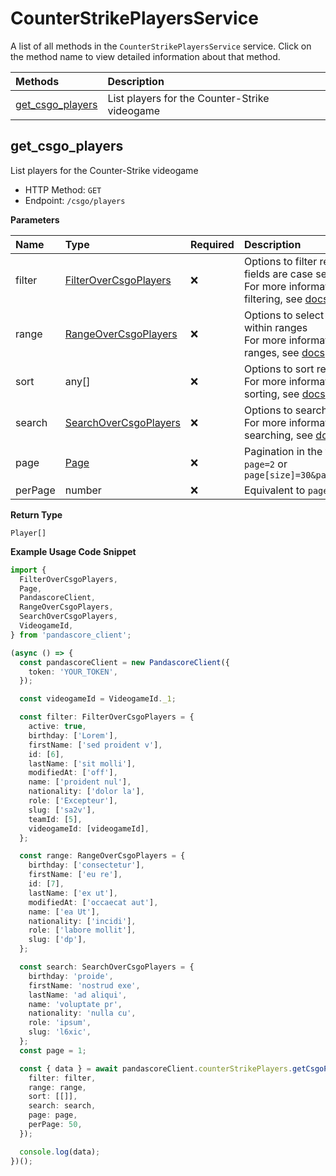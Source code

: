 # CounterStrikePlayersService

A list of all methods in the `CounterStrikePlayersService` service. Click on the method name to view detailed information about that method.

| Methods                               | Description                                   |
| :------------------------------------ | :-------------------------------------------- |
| [get_csgo_players](#get_csgo_players) | List players for the Counter-Strike videogame |

## get_csgo_players

List players for the Counter-Strike videogame

- HTTP Method: `GET`
- Endpoint: `/csgo/players`

**Parameters**

| Name    | Type                                                        | Required | Description                                                                                                                                         |
| :------ | :---------------------------------------------------------- | :------- | :-------------------------------------------------------------------------------------------------------------------------------------------------- |
| filter  | [FilterOverCsgoPlayers](../models/FilterOverCsgoPlayers.md) | ❌       | Options to filter results. String fields are case sensitive <br/>For more information on filtering, see [docs](/docs/filtering-and-sorting#filter). |
| range   | [RangeOverCsgoPlayers](../models/RangeOverCsgoPlayers.md)   | ❌       | Options to select results within ranges <br/>For more information on ranges, see [docs](/docs/filtering-and-sorting#range).                         |
| sort    | any[]                                                       | ❌       | Options to sort results <br/>For more information on sorting, see [docs](/docs/filtering-and-sorting#sort).                                         |
| search  | [SearchOverCsgoPlayers](../models/SearchOverCsgoPlayers.md) | ❌       | Options to search results <br/>For more information on searching, see [docs](/docs/filtering-and-sorting#search).                                   |
| page    | [Page](../models/Page.md)                                   | ❌       | Pagination in the form of `page=2` or `page[size]=30&page[number]=2`                                                                                |
| perPage | number                                                      | ❌       | Equivalent to `page[size]`                                                                                                                          |

**Return Type**

`Player[]`

**Example Usage Code Snippet**

```typescript
import {
  FilterOverCsgoPlayers,
  Page,
  PandascoreClient,
  RangeOverCsgoPlayers,
  SearchOverCsgoPlayers,
  VideogameId,
} from 'pandascore_client';

(async () => {
  const pandascoreClient = new PandascoreClient({
    token: 'YOUR_TOKEN',
  });

  const videogameId = VideogameId._1;

  const filter: FilterOverCsgoPlayers = {
    active: true,
    birthday: ['Lorem'],
    firstName: ['sed proident v'],
    id: [6],
    lastName: ['sit molli'],
    modifiedAt: ['off'],
    name: ['proident nul'],
    nationality: ['dolor la'],
    role: ['Excepteur'],
    slug: ['sa2v'],
    teamId: [5],
    videogameId: [videogameId],
  };

  const range: RangeOverCsgoPlayers = {
    birthday: ['consectetur'],
    firstName: ['eu re'],
    id: [7],
    lastName: ['ex ut'],
    modifiedAt: ['occaecat aut'],
    name: ['ea Ut'],
    nationality: ['incidi'],
    role: ['labore mollit'],
    slug: ['dp'],
  };

  const search: SearchOverCsgoPlayers = {
    birthday: 'proide',
    firstName: 'nostrud exe',
    lastName: 'ad aliqui',
    name: 'voluptate pr',
    nationality: 'nulla cu',
    role: 'ipsum',
    slug: 'l6xic',
  };
  const page = 1;

  const { data } = await pandascoreClient.counterStrikePlayers.getCsgoPlayers({
    filter: filter,
    range: range,
    sort: [[]],
    search: search,
    page: page,
    perPage: 50,
  });

  console.log(data);
})();
```

<!-- This file was generated by liblab | https://liblab.com/ -->
